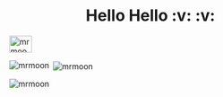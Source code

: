 <h1 align="center">Hello Hello :v: :v:</h1>

<a href="https://codeforces.com/profile/MrMoon" target="blank"><img align="center" src="https://sta.codeforces.com/s/39067/images/codeforces-telegram-square.png" alt="mrmoon" height="30" width="40" /></a>
</p>

<p><img align="left" src="https://github-readme-stats.vercel.app/api/top-langs?username=mrmoon&show_icons=true&locale=en&layout=compact" alt="mrmoon" /></p>

<p>&nbsp;<img align="center" src="https://github-readme-stats.vercel.app/api?username=mrmoon&show_icons=true&locale=en" alt="mrmoon" /></p>

<p><img align="center" src="https://github-readme-streak-stats.herokuapp.com/?user=mrmoon&" alt="mrmoon" /></p>

